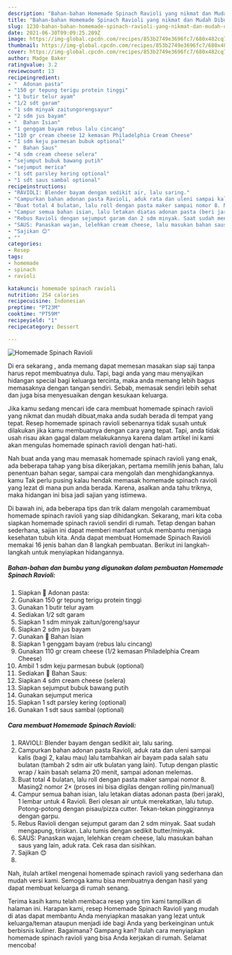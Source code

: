 ```yaml
---
description: "Bahan-bahan Homemade Spinach Ravioli yang nikmat dan Mudah Dibuat"
title: "Bahan-bahan Homemade Spinach Ravioli yang nikmat dan Mudah Dibuat"
slug: 1230-bahan-bahan-homemade-spinach-ravioli-yang-nikmat-dan-mudah-dibuat
date: 2021-06-30T09:09:25.209Z
image: https://img-global.cpcdn.com/recipes/853b2749e3696fc7/680x482cq70/homemade-spinach-ravioli-foto-resep-utama.jpg
thumbnail: https://img-global.cpcdn.com/recipes/853b2749e3696fc7/680x482cq70/homemade-spinach-ravioli-foto-resep-utama.jpg
cover: https://img-global.cpcdn.com/recipes/853b2749e3696fc7/680x482cq70/homemade-spinach-ravioli-foto-resep-utama.jpg
author: Madge Baker
ratingvalue: 3.2
reviewcount: 13
recipeingredient:
- "  Adonan pasta"
- "150 gr tepung terigu protein tinggi"
- "1 butir telur ayam"
- "1/2 sdt garam"
- "1 sdm minyak zaitungorengsayur"
- "2 sdm jus bayam"
- "  Bahan Isian"
- "1 genggam bayam rebus lalu cincang"
- "110 gr cream cheese 12 kemasan Philadelphia Cream Cheese"
- "1 sdm keju parmesan bubuk optional"
- "  Bahan Saus"
- "4 sdm cream cheese selera"
- "sejumput bubuk bawang putih"
- "sejumput merica"
- "1 sdt parsley kering optional"
- "1 sdt saus sambal optional"
recipeinstructions:
- "RAVIOLI: Blender bayam dengan sedikit air, lalu saring."
- "Campurkan bahan adonan pasta Ravioli, aduk rata dan uleni sampai kalis (bagi 2, kalau mau) lalu tambahkan air bayam pada salah satu bulatan (tambah 2 sdm air utk bulatan yang lain). Tutup dengan plastic wrap / kain basah selama 20 menit, sampai adonan melemas."
- "Buat total 4 bulatan, lalu roll dengan pasta maker sampai nomor 8. Masing2 nomor 2× (proses ini bisa digilas dengan rolling pin/manual)"
- "Campur semua bahan isian, lalu letakan diatas adonan pasta (beri jarak), 1 lembar untuk 4 Ravioli. Beri olesan air untuk merekatkan, lalu tutup. Potong-potong dengan pisau/pizza cutter. Tekan-tekan pinggirannya dengan garpu."
- "Rebus Ravioli dengan sejumput garam dan 2 sdm minyak. Saat sudah mengapung, tiriskan. Lalu tumis dengan sedikit butter/minyak."
- "SAUS: Panaskan wajan, lelehkan cream cheese, lalu masukan bahan saus yang lain, aduk rata. Cek rasa dan sisihkan."
- "Sajikan 😊"
- ""
categories:
- Resep
tags:
- homemade
- spinach
- ravioli

katakunci: homemade spinach ravioli 
nutrition: 254 calories
recipecuisine: Indonesian
preptime: "PT23M"
cooktime: "PT59M"
recipeyield: "1"
recipecategory: Dessert

---
```



![Homemade Spinach Ravioli](https://img-global.cpcdn.com/recipes/853b2749e3696fc7/680x482cq70/homemade-spinach-ravioli-foto-resep-utama.jpg)

Di era  sekarang , anda memang dapat memesan masakan siap saji tanpa harus repot membuatnya dulu. Tapi, bagi anda yang mau menyajikan hidangan special bagi keluarga tercinta, maka anda memang lebih bagus memasaknya dengan tangan sendiri. Sebab, memasak sendiri lebih sehat dan juga bisa menyesuaikan dengan kesukaan keluarga.

Jika kamu sedang mencari ide cara membuat homemade spinach ravioli yang nikmat dan mudah dibuat,maka anda sudah berada di tempat yang tepat. Resep homemade spinach ravioli  sebenarnya tidak susah untuk dilakukan jika kamu membuatnya dengan cara yang tepat. Tapi, anda tidak usah risau akan gagal dalam melakukannya 
karena dalam artikel ini kami akan mengulas homemade spinach ravioli dengan hati-hati.  



Nah buat anda yang mau memasak homemade spinach ravioli yang enak, ada beberapa tahap yang bisa dikerjakan, pertama memilih jenis bahan, lalu penentuan bahan segar, sampai cara mengolah dan menghidangkannya. kamu Tak perlu pusing kalau hendak memasak homemade spinach ravioli yang lezat di mana pun anda berada. Karena, asalkan anda  tahu triknya, maka hidangan ini bisa jadi sajian yang istimewa.

Di bawah ini, ada beberapa tips dan trik dalam mengolah caramembuat homemade spinach ravioli yang siap dihidangkan. Sekarang, mari kita coba siapkan homemade spinach ravioli sendiri di rumah. Tetap dengan bahan sederhana, sajian ini dapat memberi manfaat untuk membantu menjaga kesehatan tubuh kita. Anda dapat membuat Homemade Spinach Ravioli memakai 16 jenis bahan dan 8 langkah pembuatan. Berikut ini langkah-langkah untuk menyiapkan hidangannya.

<!--inarticleads1-->

##### Bahan-bahan dan bumbu yang digunakan dalam pembuatan Homemade Spinach Ravioli:

1. Siapkan  🌸 Adonan pasta:
1. Gunakan 150 gr tepung terigu protein tinggi
1. Gunakan 1 butir telur ayam
1. Sediakan 1/2 sdt garam
1. Siapkan 1 sdm minyak zaitun/goreng/sayur
1. Siapkan 2 sdm jus bayam
1. Gunakan  🌸 Bahan Isian
1. Siapkan 1 genggam bayam (rebus lalu cincang)
1. Gunakan 110 gr cream cheese (1/2 kemasan Philadelphia Cream Cheese)
1. Ambil 1 sdm keju parmesan bubuk (optional)
1. Sediakan  🌸 Bahan Saus:
1. Siapkan 4 sdm cream cheese (selera)
1. Siapkan sejumput bubuk bawang putih
1. Gunakan sejumput merica
1. Siapkan 1 sdt parsley kering (optional)
1. Gunakan 1 sdt saus sambal (optional)




<!--inarticleads2-->

##### Cara membuat Homemade Spinach Ravioli:

1. RAVIOLI: Blender bayam dengan sedikit air, lalu saring.
1. Campurkan bahan adonan pasta Ravioli, aduk rata dan uleni sampai kalis (bagi 2, kalau mau) lalu tambahkan air bayam pada salah satu bulatan (tambah 2 sdm air utk bulatan yang lain). Tutup dengan plastic wrap / kain basah selama 20 menit, sampai adonan melemas.
1. Buat total 4 bulatan, lalu roll dengan pasta maker sampai nomor 8. Masing2 nomor 2× (proses ini bisa digilas dengan rolling pin/manual)
1. Campur semua bahan isian, lalu letakan diatas adonan pasta (beri jarak), 1 lembar untuk 4 Ravioli. Beri olesan air untuk merekatkan, lalu tutup. Potong-potong dengan pisau/pizza cutter. Tekan-tekan pinggirannya dengan garpu.
1. Rebus Ravioli dengan sejumput garam dan 2 sdm minyak. Saat sudah mengapung, tiriskan. Lalu tumis dengan sedikit butter/minyak.
1. SAUS: Panaskan wajan, lelehkan cream cheese, lalu masukan bahan saus yang lain, aduk rata. Cek rasa dan sisihkan.
1. Sajikan 😊
1. 




Nah, itulah artikel mengenai  homemade spinach ravioli  yang sederhana dan mudah versi kami. Semoga kamu bisa membuatnya dengan hasil yang dapat membuat keluarga di rumah senang. 

Terima kasih kamu telah membaca resep yang tim kami tampilkan di halaman ini. Harapan kami, resep  Homemade Spinach Ravioli yang mudah di atas dapat membantu Anda menyiapkan masakan yang lezat untuk keluarga/teman ataupun menjadi ide bagi Anda yang berkeinginan untuk berbisnis kuliner. Bagaimana? Gampang kan? Itulah cara menyiapkan homemade spinach ravioli yang bisa Anda kerjakan di rumah. Selamat mencoba!

